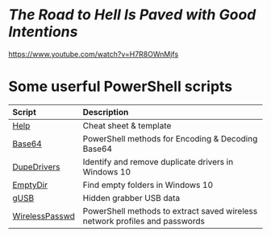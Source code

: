 # *The Road to Hell Is Paved with Good Intentions*

https://www.youtube.com/watch?v=H7R8OWnMjfs

# Some userful PowerShell scripts
| Script | Description |
| :--- | :--- |
| [Help](Help.md) | Cheat sheet & template |
| [Base64](Base64.ps1) | PowerShell methods for Encoding & Decoding Base64 |
| [DupeDrivers](DupeDrivers.ps1) | Identify and remove duplicate drivers in Windows 10 |
| [EmptyDir](EmptyDir.ps1) | Find empty folders in Windows 10 |
| [gUSB](gUSB.ps1) | Hidden grabber USB data |
| [WirelessPasswd](WirelessPasswd.ps1) | PowerShell methods to extract saved wireless network profiles and passwords |
